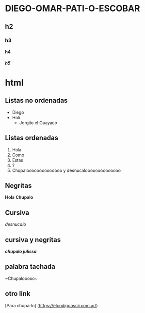# DIEGO-OMAR-PATI-O-ESCOBAR
## h2 
### h3
#### h4
##### h5
<h1> html </h1>

## Listas no ordenadas
- Diego
- Holi
   - Jorgito el Guayaco   

## Listas ordenadas
1. Hola
2. Como 
3. Estas
4. ?
5. Chupaloooooooooooooo y desnucaloooooooooooooo

## Negritas
**Hola**
**Chupalo**

## Cursiva
*desnucalo*

## cursiva y negritas
***chupalo julissa***
## palabra tachada
~Chupalooooo~

## otro link
[Para chuparlo] (https://elcodigoascii.com.ar/)

